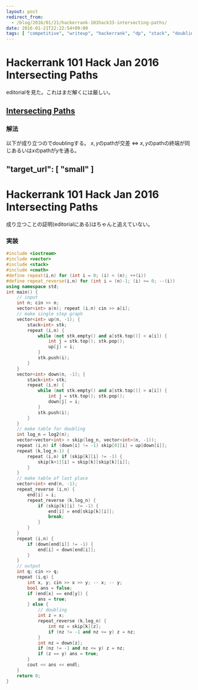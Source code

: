 ```yaml
---
layout: post
redirect_from:
  - /blog/2016/01/21/hackerrank-101hack33-intersecting-paths/
date: 2016-01-21T22:22:54+09:00
tags: [ "competitive", "writeup", "hackerrank", "dp", "stack", "doubling" ]
---
```


# Hackerrank 101 Hack Jan 2016 Intersecting Paths

editorialを見た。これはまだ解くには厳しい。

## [Intersecting Paths](https://www.hackerrank.com/contests/101hack33/challenges/intersecting-paths)

### 解法

以下が成り立つのでdoublingする。
$x,y$のpathが交差 $\Leftrightarrow$ $x,y$のpathの終端が同じあるいは$x$のpathが$y$を通る。

"target_url": [ "small" ]
---

# Hackerrank 101 Hack Jan 2016 Intersecting Paths
成り立つことの証明(editorialにある)はちゃんと追えていない。
</small>

### 実装

``` c++
#include <iostream>
#include <vector>
#include <stack>
#include <cmath>
#define repeat(i,n) for (int i = 0; (i) < (n); ++(i))
#define repeat_reverse(i,n) for (int i = (n)-1; (i) >= 0; --(i))
using namespace std;
int main() {
    // input
    int n; cin >> n;
    vector<int> a(n); repeat (i,n) cin >> a[i];
    // make single step graph
    vector<int> up(n, -1); {
        stack<int> stk;
        repeat (i,n) {
            while (not stk.empty() and a[stk.top()] < a[i]) {
                int j = stk.top(); stk.pop();
                up[j] = i;
            }
            stk.push(i);
        }
    }
    vector<int> down(n, -1); {
        stack<int> stk;
        repeat (i,n) {
            while (not stk.empty() and a[stk.top()] > a[i]) {
                int j = stk.top(); stk.pop();
                down[j] = i;
            }
            stk.push(i);
        }
    }
    // make table for doubling
    int log_n = log2(n);
    vector<vector<int> > skip(log_n, vector<int>(n, -1));
    repeat (i,n) if (down[i] != -1) skip[0][i] = up[down[i]];
    repeat (k,log_n-1) {
        repeat (i,n) if (skip[k][i] != -1) {
            skip[k+1][i] = skip[k][skip[k][i]];
        }
    }
    // make table of last place
    vector<int> end(n, -1);
    repeat_reverse (i,n) {
        end[i] = i;
        repeat_reverse (k,log_n) {
            if (skip[k][i] != -1) {
                end[i] = end[skip[k][i]];
                break;
            }
        }
    }
    repeat (i,n) {
        if (down[end[i]] != -1) {
            end[i] = down[end[i]];
        }
    }
    // output
    int q; cin >> q;
    repeat (i,q) {
        int x, y; cin >> x >> y; -- x; -- y;
        bool ans = false;
        if (end[x] == end[y]) {
            ans = true;
        } else {
            // doubling
            int z = x;
            repeat_reverse (k,log_n) {
                int nz = skip[k][z];
                if (nz != -1 and nz <= y) z = nz;
            }
            int nz = down[z];
            if (nz != -1 and nz <= y) z = nz;
            if (z == y) ans = true;
        }
        cout << ans << endl;
    }
    return 0;
}
```
